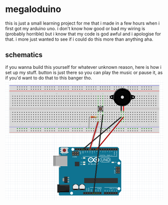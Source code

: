 # megaloduino
this is just a small learning project for me that i made in a few hours when i first got my arduino uno. i don't know how good or bad my wiring is (probably horrible) but i know that my code is god awful and i apologise for that. i more just wanted to see if i could do this more than anything aha.

## schematics
if you wanna build this yourself for whatever unknown reason, here is how i set up my stuff. button is just there so you can play the music or pause it, as if you'd want to do that to this banger tho.
![schematics](schematics.png)
